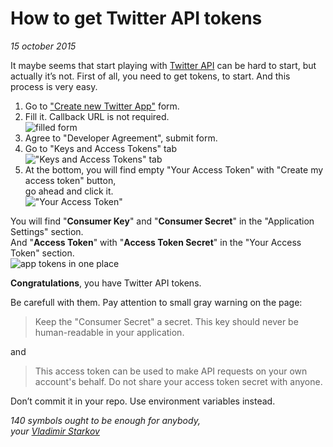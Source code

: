 # How to get Twitter API tokens

_15 october 2015_

It maybe seems that start playing with [Twitter API][api] can be hard to start,
but actually it’s not. First of all, you need to get tokens, to start.
And this process is very easy.

1. Go to ["Create new Twitter App"](https://apps.twitter.com/app/new) form.
2. Fill it. Callback URL is not required.  
  ![filled form](http://i.imgur.com/fnMGBQn.png)
3. Agree to "Developer Agreement", submit form.
4. Go to "Keys and Access Tokens" tab  
  !["Keys and Access Tokens" tab](http://i.imgur.com/C13BEpG.png)
5. At the bottom, you will find empty "Your Access Token" with "Create my access token" button,  
  go ahead and click it.  
  !["Your Access Token"](http://i.imgur.com/bwClX9c.png)

You will find "**Consumer Key**" and "**Consumer Secret**" in the "Application Settings" section.  
And "**Access Token**" with "**Access Token Secret**" in the "Your Access Token" section.  
![app tokens in one place](http://i.imgur.com/TjLHWB2.png)

**Congratulations**, you have Twitter API tokens.

Be carefull with them. Pay attention to small gray warning on the page:

> Keep the "Consumer Secret" a secret. This key should never be human-readable in your application.

and

> This access token can be used to make API requests on your own account's behalf. Do not share your access token secret with anyone.

Don’t commit it in your repo. Use environment variables instead.

[api]: https://dev.twitter.com/rest/public

_140 symbols ought to be enough for anybody,  
your [Vladimir Starkov](https://iamstarkov.com)_
